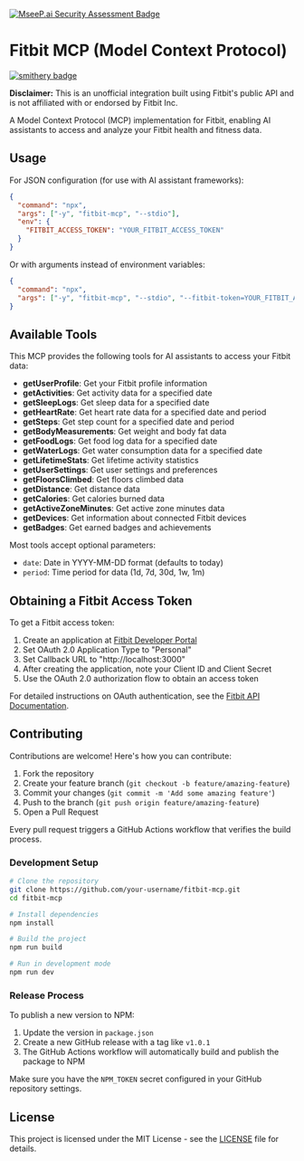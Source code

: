 [![MseeP.ai Security Assessment Badge](https://mseep.net/pr/nitayrabi-fitbit-mcp-badge.png)](https://mseep.ai/app/nitayrabi-fitbit-mcp)

# Fitbit MCP (Model Context Protocol)
[![smithery badge](https://smithery.ai/badge/@NitayRabi/fitbit-mcp)](https://smithery.ai/server/@NitayRabi/fitbit-mcp)

**Disclaimer:** This is an unofficial integration built using Fitbit's public API and is not affiliated with or endorsed by Fitbit Inc.

A Model Context Protocol (MCP) implementation for Fitbit, enabling AI assistants to access and analyze your Fitbit health and fitness data.

## Usage

For JSON configuration (for use with AI assistant frameworks):

```json
{
  "command": "npx",
  "args": ["-y", "fitbit-mcp", "--stdio"],
  "env": {
    "FITBIT_ACCESS_TOKEN": "YOUR_FITBIT_ACCESS_TOKEN"
  }
}
```

Or with arguments instead of environment variables:

```json
{
  "command": "npx",
  "args": ["-y", "fitbit-mcp", "--stdio", "--fitbit-token=YOUR_FITBIT_ACCESS_TOKEN"]
}
```

## Available Tools

This MCP provides the following tools for AI assistants to access your Fitbit data:

- **getUserProfile**: Get your Fitbit profile information
- **getActivities**: Get activity data for a specified date
- **getSleepLogs**: Get sleep data for a specified date
- **getHeartRate**: Get heart rate data for a specified date and period
- **getSteps**: Get step count for a specified date and period
- **getBodyMeasurements**: Get weight and body fat data
- **getFoodLogs**: Get food log data for a specified date
- **getWaterLogs**: Get water consumption data for a specified date
- **getLifetimeStats**: Get lifetime activity statistics
- **getUserSettings**: Get user settings and preferences
- **getFloorsClimbed**: Get floors climbed data
- **getDistance**: Get distance data
- **getCalories**: Get calories burned data
- **getActiveZoneMinutes**: Get active zone minutes data
- **getDevices**: Get information about connected Fitbit devices
- **getBadges**: Get earned badges and achievements

Most tools accept optional parameters:
- `date`: Date in YYYY-MM-DD format (defaults to today)
- `period`: Time period for data (1d, 7d, 30d, 1w, 1m)

## Obtaining a Fitbit Access Token

To get a Fitbit access token:

1. Create an application at [Fitbit Developer Portal](https://dev.fitbit.com/apps/new)
2. Set OAuth 2.0 Application Type to "Personal"
3. Set Callback URL to "http://localhost:3000"
4. After creating the application, note your Client ID and Client Secret
5. Use the OAuth 2.0 authorization flow to obtain an access token

For detailed instructions on OAuth authentication, see the [Fitbit API Documentation](https://dev.fitbit.com/build/reference/web-api/oauth2/).

## Contributing

Contributions are welcome! Here's how you can contribute:

1. Fork the repository
2. Create your feature branch (`git checkout -b feature/amazing-feature`)
3. Commit your changes (`git commit -m 'Add some amazing feature'`)
4. Push to the branch (`git push origin feature/amazing-feature`)
5. Open a Pull Request

Every pull request triggers a GitHub Actions workflow that verifies the build process.

### Development Setup

```bash
# Clone the repository
git clone https://github.com/your-username/fitbit-mcp.git
cd fitbit-mcp

# Install dependencies
npm install

# Build the project
npm run build

# Run in development mode
npm run dev
```

### Release Process

To publish a new version to NPM:

1. Update the version in `package.json`
2. Create a new GitHub release with a tag like `v1.0.1`
3. The GitHub Actions workflow will automatically build and publish the package to NPM

Make sure you have the `NPM_TOKEN` secret configured in your GitHub repository settings.

## License

This project is licensed under the MIT License - see the [LICENSE](LICENSE) file for details.
